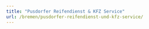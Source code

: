 ```yaml
---
title: "Pusdorfer Reifendienst & KFZ Service"
url: /bremen/pusdorfer-reifendienst-und-kfz-service/
---
```

